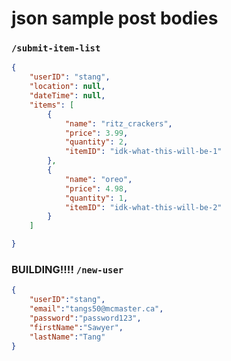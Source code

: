 # json sample post bodies

### `/submit-item-list`

```json
{
    "userID": "stang",
    "location": null,
    "dateTime": null,
    "items": [
        {
            "name": "ritz_crackers",
            "price": 3.99,
            "quantity": 2,
            "itemID": "idk-what-this-will-be-1"
        },
        {
            "name": "oreo",
            "price": 4.98,
            "quantity": 1,
            "itemID": "idk-what-this-will-be-2"
        }
    ]

}
```

### BUILDING!!!! `/new-user`

```json
{
    "userID":"stang",
    "email":"tangs50@mcmaster.ca",
    "password":"password123",
    "firstName":"Sawyer",
    "lastName":"Tang"
}
```